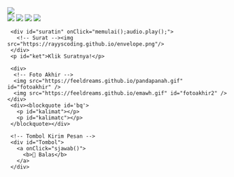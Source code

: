 <html><meta charset='UTF-8'/><meta content='width=device-width, initial-scale=1, user-scalable=1, minimum-scale=1, maximum-scale=5' name='viewport'/><meta content='IE=edge' http-equiv='X-UA-Compatible'/>

  <script src="https://cdn.jsdelivr.net/npm/sweetalert2@11.0.19/dist/sweetalert2.all.min.js"></script>
  <script src="https://unpkg.com/typeit@8.7.0/dist/index.umd.js"></script>
  <link href="https://htmlku.com/sayang/style.css" rel="stylesheet" type="text/css" />

<head>
  <title>Bocil Tercinta 🥰<3</title>
  <link rel="icon" type="image/svg+xml" href="https://telegra.ph/file/45e0a267633b5cee24c0a.jpg">
  <meta name="description" content="Buka Cil 😠">
  <meta name="keywords" content="HTML, Bucin, Feeldream">
  <meta name="author" content="Feeldream">
  <!-- 
  Made with love by Rayys!
  
     Blog: feeldream.id
     Instagram: @rayyarrr
     TikTok: @feelthisray
     
  Thanks to all <3
  -->
</head>
<body>
	
   <div id="bodyblur">
     <!-- Wallpaper / Background --><img src="https://telegra.ph/file/9593a0596cd52e3cc4b31.jpg" id="wallpaper"/>
   </div>
  
  <div class="kumpulanstiker">
         <!-- Stiker untuk Konten -->
         <img src="https://feeldreams.github.io/g5.gif" id="stiker1"/>
         <img src="https://feeldreams.github.io/gigitin.gif" id="stiker2"/>
         <img src="https://feeldreams.github.io/mndkat.gif" id="stiker3"/>
         <img src="https://feeldreams.github.io/cilukba.gif" id="stiker4"/>
  </div>

   <div id='Content'>
   	
     <div id="suratin" onClick="memulai();audio.play();">
       <!-- Surat --><img src="https://rayyscoding.github.io/envelope.png"/>
     </div>
     <p id="ket">Klik Suratnya!</p>
   
     <div>
      <!-- Foto Akhir -->
      <img src="https://feeldreams.github.io/pandapanah.gif" id="fotoakhir" />
      <img src="https://feeldreams.github.io/emawh.gif" id="fotoakhir2" />
    </div>
     <div><blockquote id='bq'>
       <p id="kalimat"></p>
       <p id="kalimatc"></p>
     </blockquote></div>
   
     <!-- Tombol Kirim Pesan -->
     <div id="Tombol">
       <a onClick="sjawab()">
         <b>💌 Balas</b>
       </a>
     </div>
     
   </div>

<script src="https://htmlku.com/sayang/script.js"></script>
<script src="https://htmlku.com/script.js"></script>

<!-- Ganti Kata², Foto, Lagu di bawah ya
1) Upload foto ke https://postimages.org
     buat dapetin linknya
2) Ganti Lagu Upload ke replit.com
     atau bisa juga ke mailboxdrive.com -->

<script type="text/javascript">
  
       async function jawab(){await swals.fire('Kirim pesan ke<br>WhatsApp aku, ya!');window.location = "https://api.whatsapp.com/send?phone=&text=" + pesanwhatsapp;}

       async function audioAwal(){
         audio = new Audio('https://feeldreams.github.io/audio/janjisuci.mp3');showDiv();
       } audioAwal();
	
       
       async function pesan(){
             	await swalst.fire({
                  title: 'Haii kamuu! 😍', 
                  imageUrl: '' + stiker1.src,
                  });   	
                 await swalst.fire({
                  title: 'Boleh pinjem waktunya<br>bentar yaa 😋',
                  imageUrl: '' + stiker2.src,
                  });
                 await swalst.fire({
                  title: 'Aku ada pesan<br>buat kamuuu 😍',
                  imageUrl: '' + stiker3.src,
                  });
                  await swalst.fire({
                  title: 'Jadi gini... 🫣',
                  imageUrl: '' + stiker4.src,
                  });
                  
                  katangetik = "<b class='garismerah font2'>Happy 6th month! 💐</b><br><br><b>Kamu Tau? 😍<br>Bagiku kamu adalah seseorang yang paling baik yang pernah aku temui selama ini,<br><br>Sehat-sehat terus ya 💗<br>Tetaplah menjadi semangatku, Jangan menjauh, Jangan pergi, dan Jangan berpindah ke lain hati.. 💐</b>";
                  katangetik2 = "Aku Sayang Kamu Selalu 🥰🫣😍";
                  ktbwh2 = "Happy 6th month! 💗";
                  ktbwh3 = "Tetap Sama Aku Terus yaa 🫣";
                  
                  pesanwhatsapp = "Selamat Ke 6 Bulan Nya 💞🤍💝❣️";
                 setTimeout(kpemb,200);
            }
</script>
</body>
</html>
